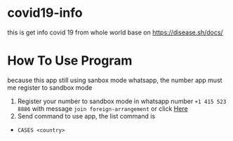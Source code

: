 # covid19-info
this is get info covid 19 from whole world base on https://disease.sh/docs/


# How To Use Program 
because this app still using sanbox mode whatsapp, the number app must me register to sandbox mode

1. Register your number to sandbox mode in whatsapp number `+1 415 523 8886` with message `join foreign-arrangement` or click [Here](https://api.whatsapp.com/send?phone=14155238886&text=join%20foreign-arrangement) 
2. Send command to use app, the list command is 

* `CASES <country>`
